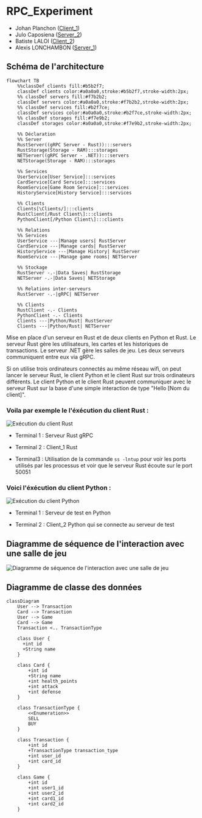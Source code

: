 # RPC_Experiment

- Johan Planchon ([Client_1](./Client_1/README.md))
- Julo Caposiena ([Server_2](./Server_2/README.md))
- Batiste LALOI ([Client_2](./Client_2/README.md))
- Alexis LONCHAMBON ([Server_1](./Server_1/README.md))

## Schéma de l'architecture

```mermaid
flowchart TB
    %%classDef clients fill:#b5b2f7;
    classDef clients color:#a0a0a0,stroke:#b5b2f7,stroke-width:2px;
    %% classDef servers fill:#f7b2b2;
    classDef servers color:#a0a0a0,stroke:#f7b2b2,stroke-width:2px;
    %% classDef services fill:#b2f7ce;
    classDef services color:#a0a0a0,stroke:#b2f7ce,stroke-width:2px;
    %% classDef storages fill:#f7e9b2;
    classDef storages color:#a0a0a0,stroke:#f7e9b2,stroke-width:2px;

    %% Déclaration
    %% Server
    RustServer((gRPC Server - Rust)):::servers
    RustStorage(Storage - RAM):::storages
    NETServer((gRPC Server - .NET)):::servers
    NETStorage(Storage - RAM):::storages

    %% Services
    UserService[User Service]:::services
    CardService[Card Service]:::services
    RoomService[Game Room Service]:::services
    HistoryService[History Service]:::services

    %% Clients
    Clients[\Clients/]:::clients
    RustClient[/Rust Client\]:::clients
    PythonClient[/Python Client\]:::clients

    %% Relations
    %% Services
    UserService ---|Manage users| RustServer
    CardService ---|Manage cards| RustServer
    HistoryService ---|Manage History| RustServer
    RoomService ---|Manage game rooms| NETServer

    %% Stockage
    RustServer -.-|Data Saves| RustStorage
    NETServer -.-|Data Saves| NETStorage

    %% Relations inter-serveurs
    RustServer -.-|gRPC| NETServer

    %% Clients
    RustClient -.- Clients
    PythonClient -.- Clients
    Clients ---|Python/Rust| RustServer
    Clients ---|Python/Rust| NETServer
```

Mise en place d'un serveur en Rust et de deux clients en Python et Rust. Le serveur Rust gère les utilisateurs, les cartes et les historiques de transactions. Le serveur .NET gère les salles de jeu. Les deux serveurs communiquent entre eux via gRPC.

Si on utilise trois ordinateurs connectés au même réseau wifi, on peut lancer le serveur Rust, le client Python et le client Rust sur trois ordinateurs différents. Le client Python et le client Rust peuvent communiquer avec le serveur Rust sur la base d'une simple interaction de type "Hello [Nom du client]".

### Voila par exemple le l'éxécution du client Rust : 

![Exécution du client Rust](https://cdn.discordapp.com/attachments/959542735516352562/1110659994753445918/image.png)

- Terminal 1 : Serveur Rust gRPC

- Terminal 2 : Client_1 Rust

- Terminal3 : Utilisation de la commande `ss -lntup` pour voir les ports utilisés par les processus et voir que le serveur Rust écoute sur le port 50051

### Voici l'éxécution du client Python :

![Exécution du client Python](https://cdn.discordapp.com/attachments/1110462911127748668/1110662812512043099/image.png)

- Terminal 1 : Serveur de test en Python

- Terminal 2 : Client_2 Python qui se connecte au serveur de test

## Diagramme de séquence de l'interaction avec une salle de jeu

![Diagramme de séquence de l'interaction avec une salle de jeu](https://kroki.io/plantuml/png/eNqFUktuwjAQ3fsUo3TBpizIkkUFohX7RBxg6kyokWNH_qAep1vOkYt1bMK_olIWVuZ9PV74gC7ETguUwTrYzAA9FJugtPIYKDqYFadZ-TArC9EzX0nVowlQVxlRk9unaRV9uAWsqzoj1tgRVNZ2kLBKUiEEW0_fWGIO79ShaQj4k244kINoCDxqnf_tKAp2YjDLzWGVIKDxFpCcpqPeyppWuQ6DsiYrHk8PggzfzJ7DXwFDIBOYZGO-AQ5e3gfvLU8c7awyjcvZ8iXQdewlCwRoJswefp7Gr9XWYBoNh0-mHKUA9yQZHb_HJB7OHUq4K4HZ68pGCGO5g1PbrwC2TYt76dlj64gMs5djSV584jfkTy6XPcHVoiYj8FKQpx9tSzJE7j856yR8WheXSG_tqicTKjJ7y9U026muZ5IHiVpGPRzu6v0FxTiGvCzzPyQIsSDTpPf_C7wcAdU=)


## Diagramme de classe des données

```mermaid
classDiagram
    User --> Transaction
    Card --> Transaction
    User --> Game
    Card --> Game
    Transaction <.. TransactionType

    class User {
      +int id
      +String name
    }

    class Card {
        +int id
        +String name
        +int health_points
        +int attack
        +int defense
    }

    class TransactionType {
        <<Enumeration>>
        SELL
        BUY
    }

    class Transaction {
        +int id
        +TransactionType transaction_type
        +int user_id
        +int card_id
    }

    class Game {
        +int id
        +int user1_id
        +int user2_id
        +int card1_id
        +int card2_id
    }
```